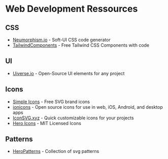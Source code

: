 # Web Development Ressources

## CSS
- [Neumorphism.io](https://neumorphism.io/#e0e0e0) - Soft-UI CSS code generator
- [TailwindComponents](https://tailwindcomponents.com) - Free Tailwind CSS Components with code

## UI
- [Uiverse.io](https://uiverse.io) - Open-Source UI elements for any project

## Icons
- [Simple Icons](https://simpleicons.org/) - Free SVG brand icons
- [ionicons](https://ionic.io/ionicons) - Open source icons for use in web, iOS, Android, and desktop apps
- [IconSVG.xyz](https://iconsvg.xyz/) - Quick customizable icons for your projects
- [Hero Icons](https://heroicons.com/) - MIT Licensed Icons

## Patterns
- [HeroPatterns](https://heropatterns.com/) - Collection of svg patterns

